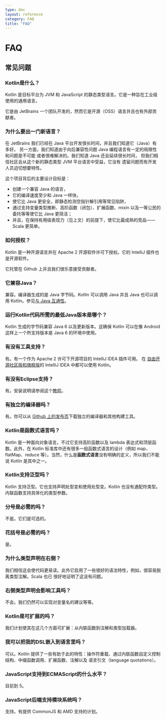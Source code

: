 ```yaml
---
type: doc
layout: reference
category: FAQ
title: "FAQ"
---
```


# FAQ

## 常见问题

### Kotlin是什么？

Kotlin 是目标平台为 JVM 和 JavaScript 的静态类型语言。它是一种旨在工业级使用的通用语言。

它是由 JetBrains 一个团队开发的，然而它是开源（OSS）语言并且也有外部贡献者。

### 为什么要出一门新语言？

在 JetBrains 我们已经在 Java 平台开发很长时间，并且我们知道它（Java）有多好。
另一方面，我们知道由于向后兼容性问题 Java 编程语言有一定的局限性和问题是不可能
或者很难解决的。我们知道 Java 还会延续很长时间，
但我们相信社区会从这个新的静态类型 JVM 平台语言中受益，它没有
遗留问题而有开发人员迫切想要特性。


这个项目背后的主要设计目标是：

* 创建一个兼容 Java 的语言，
* 它的编译速度至少和 Java 一样快，
* 使它比 Java 更安全，即静态检测空指针解引用等常见陷阱，
* 通过支持变量类型推断、高阶函数（闭包）、扩展函数、mixin 以及一等公民的委托等等使它比 Java 更简洁；
* 并且，在保持有用级表现力（见上文）的前提下，使它比最成熟的竞品——Scala 更简单。

### 如何授权？

Kotlin 是一种开源语言并在 Apache 2 开源软件许可下授权。它的 IntelliJ 插件也是开源软件。

它托管在 Github 上并且我们很乐意接受贡献者。


### 它兼容Java？

兼容。编译器生成的是 Java 字节码。Kotlin 可以调用 Java 并且 Java 也可以调用 Kotlin。参见[与 Java 互通性](java-interop.html)。

### 运行Kotlin代码所需的最低Java版本是哪个？

Kotlin 生成的字节码兼容 Java 6 以及更新版本。这确保 Kotlin 可以在像 Android 这样上一个所支持版本是 Java 6 的环境中使用。

### 有没有工具支持？

有。有一个作为 Apache 2 许可下开源项目的 IntelliJ IDEA 插件可用。 在
[自由开源社区版和旗舰版](http://www.jetbrains.com/idea/features/editions_comparison_matrix.html)的 IntelliJ IDEA 中都可以使用 Kotlin。

### 有没有Eclipse支持？

有。安装说明请参阅这个[教程](/docs/tutorials/getting-started-eclipse.html)。

### 有独立的编译器吗？

有。你可以从 [Github 上的发布页]({{site.data.releases.latest.url}})下载独立的编译器和其他构建工具。

### Kotlin是函数式语言吗？

Kotlin 是一种面向对象语言。不过它支持高阶函数以及 lambda 表达式和顶层函数。此外，在
Kotlin 标准库中还有很多一般函数式语言的设计（例如 map、flatMap、reduce 等）。当然，什么是**函数式语言**没有明确的定义，所以我们不能说 Kotlin 是其中之一。

### Kotlin支持泛型吗？

Kotlin 支持泛型。它也支持声明处型变和使用处型变。Kotlin 也没有通配符类型。内联函数支持具体化的类型参数。

### 分号是必需的吗？

不是。它们是可选的。

### 花括号是必需的吗？

是。

### 为什么类型声明在右侧？

我们相信这会使代码更易读。此外它启用了一些很好的语法特性，例如，很容易脱离类型注解。Scala 也已
很好地证明了这没有问题。

### 右侧类型声明会影响工具吗？

不会。我们仍然可以实现对变量名的建议等等。

### Kotlin是可扩展的吗？

我们计划使其在这几个方面可扩展：从内联函数到注解和类型加载器。

### 我可以把我的DSL嵌入到语言里吗？

可以。Kotlin 提供了一些有助于此的特性：操作符重载、通过内联函数自定义控制结构、中缀函数调用、扩展函数、注解以及
语言引文（language quotations）。

### JavaScript支持到ECMAScript的什么水平？

目前到 5。

### JavaScript后端支持模块系统吗？

支持。有提供 CommonJS 和 AMD 支持的计划。


